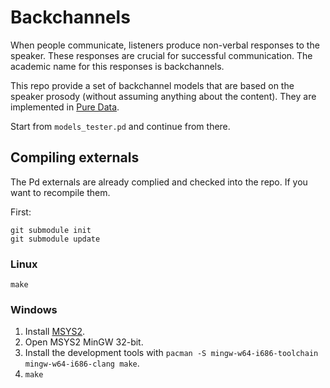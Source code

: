 # Backchannels

When people communicate, listeners produce non-verbal responses to the speaker. These responses are crucial for successful communication. The academic name for this responses is backchannels.

This repo provide a set of backchannel models that are based on the speaker prosody (without assuming anything about the content). They are implemented in [Pure Data](https://puredata.info/).

Start from `models_tester.pd` and continue from there.

## Compiling externals

The Pd externals are already complied and checked into the repo. If you want to recompile them.

First:

    git submodule init
    git submodule update

### Linux

    make
    
### Windows

1. Install [MSYS2](https://www.msys2.org/).
1. Open MSYS2 MinGW 32-bit.
1. Install the development tools with `pacman -S mingw-w64-i686-toolchain mingw-w64-i686-clang make`.
1. `make`
